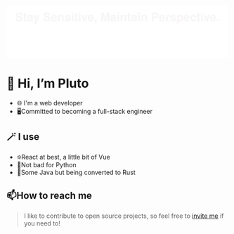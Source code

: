![](signature.svg)

# 👋 Hi, I’m Pluto
- 🌐 I'm a web developer
- 🖥️Committed to becoming a full-stack engineer

## 🪄 I use
- 🔯React at best, a little bit of Vue
- 🐍Not bad for Python
- 🍵Some Java but being converted to Rust


## 📫How to reach me
> I like to contribute to open source projects, so feel free to [invite me](mailto:minecrafttmi@foxmail.com) if you need to!
